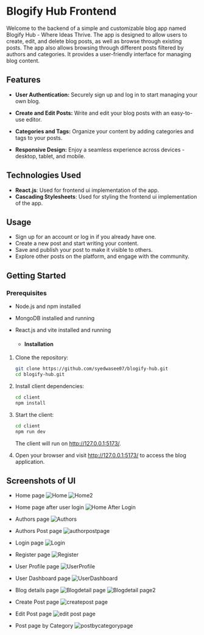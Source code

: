 # Blogify Hub Frontend

Welcome to the backend of a simple and customizable blog app named Blogify Hub - Where Ideas Thrive. 
The app is designed to allow users to create, edit, and delete blog posts, as well as browse through existing posts.
The app also allows browsing through different posts filtered by authors and categories.
It provides a user-friendly interface for managing blog content.

## Features

- **User Authentication:** Securely sign up and log in to start managing your own blog.

- **Create and Edit Posts:** Write and edit your blog posts with an easy-to-use editor.

- **Categories and Tags:** Organize your content by adding categories and tags to your posts.

- **Responsive Design:** Enjoy a seamless experience across devices - desktop, tablet, and mobile.

## Technologies Used

- **React.js**: Used for frontend ui implementation of the app.
- **Cascading Stylesheets**: Used for styling the frontend ui implementation of the app.

## Usage

- Sign up for an account or log in if you already have one.
- Create a new post and start writing your content.
- Save and publish your post to make it visible to others.
- Explore other posts on the platform, and engage with the community.

## Getting Started

### Prerequisites

- Node.js and npm installed
- MongoDB installed and running
- React.js and vite installed and running

  - #### Installation

1. Clone the repository:

    ```bash
    git clone https://github.com/syedwasee07/blogify-hub.git
    cd blogify-hub.git
    ```

2. Install client dependencies:

    ```bash
    cd client
    npm install
    ```

3. Start the client:

    ```bash
    cd client
    npm run dev
    ```

   The client will run on http://127.0.0.1:5173/.

4. Open your browser and visit  http://127.0.0.1:5173/ to access the blog application.

## Screenshots of UI 

- Home page
![Home](https://github.com/SyedWaseem07/Blogify-Hub/assets/125558233/af9e428e-daa2-4af3-af86-f186ceda8d09)
![Home2](https://github.com/SyedWaseem07/Blogify-Hub/assets/125558233/1a02c0a7-b7fc-4239-953f-dbd3a98c2482)

- Home page after user login
![Home After Login](https://github.com/SyedWaseem07/Blogify-Hub/assets/125558233/07661302-a165-49cd-b8e5-daeab7ecbc3a)

- Authors page
![Authors](https://github.com/SyedWaseem07/Blogify-Hub/assets/125558233/44ff6337-7e36-4d92-9fb6-83f09769f9ed)

- Authors Post page
![authorpostpage](https://github.com/SyedWaseem07/Blogify-Hub/assets/125558233/9cb71926-4263-4a48-8dfa-6948e3302094)

- Login page
![Login](https://github.com/SyedWaseem07/Blogify-Hub/assets/125558233/8ebc8ac1-c35f-4840-b9f8-f6b01b5e2920)

- Register page
![Register](https://github.com/SyedWaseem07/Blogify-Hub/assets/125558233/f6c66c45-3bb4-437b-ba85-95f99c7f6109)

- User Profile page
![UserProfile](https://github.com/SyedWaseem07/Blogify-Hub/assets/125558233/eae871eb-281f-4aee-be07-5947fc84d0b3)

- User Dashboard page
![UserDashboard](https://github.com/SyedWaseem07/Blogify-Hub/assets/125558233/897e3fec-3d0e-470f-aa7c-f20ef8c248df)

- Blog details page
![Blogdetail page](https://github.com/SyedWaseem07/Blogify-Hub/assets/125558233/a809d3e9-bbe9-4e79-bb4a-b91e73e28bd9)
![Blogdetail page2](https://github.com/SyedWaseem07/Blogify-Hub/assets/125558233/43dd3966-d442-475e-9138-4cd7c2cabc19)

- Create Post page
![createpost page](https://github.com/SyedWaseem07/Blogify-Hub/assets/125558233/38eb9fb4-78a9-4f9f-bf71-a361adb5ea6e)

- Edit Post page
![edit post page](https://github.com/SyedWaseem07/Blogify-Hub/assets/125558233/4457f95b-c2ab-4f19-933f-befc20959154)

- Post page by Category
![postbycategorypage](https://github.com/SyedWaseem07/Blogify-Hub/assets/125558233/8239b4c1-2493-44c0-b683-ad794db3085b)
